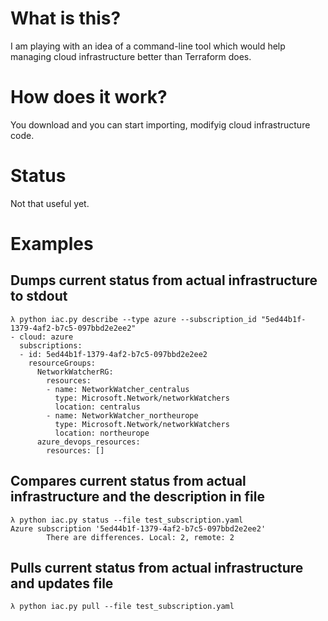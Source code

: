 # What is this?

I am playing with an idea of a command-line tool which would help managing cloud infrastructure better than Terraform does.

# How does it work?
You download and you can start importing, modifyig cloud infrastructure code.

# Status
Not that useful yet.


# Examples

## Dumps current status from actual infrastructure to stdout
```
λ python iac.py describe --type azure --subscription_id "5ed44b1f-1379-4af2-b7c5-097bbd2e2ee2"
- cloud: azure
  subscriptions:
  - id: 5ed44b1f-1379-4af2-b7c5-097bbd2e2ee2
    resourceGroups:
      NetworkWatcherRG:
        resources:
        - name: NetworkWatcher_centralus
          type: Microsoft.Network/networkWatchers
          location: centralus
        - name: NetworkWatcher_northeurope
          type: Microsoft.Network/networkWatchers
          location: northeurope
      azure_devops_resources:
        resources: []
```

## Compares current status from actual infrastructure and the description in file
```
λ python iac.py status --file test_subscription.yaml
Azure subscription '5ed44b1f-1379-4af2-b7c5-097bbd2e2ee2'
        There are differences. Local: 2, remote: 2
```

## Pulls current status from actual infrastructure and updates file
```
λ python iac.py pull --file test_subscription.yaml
```

